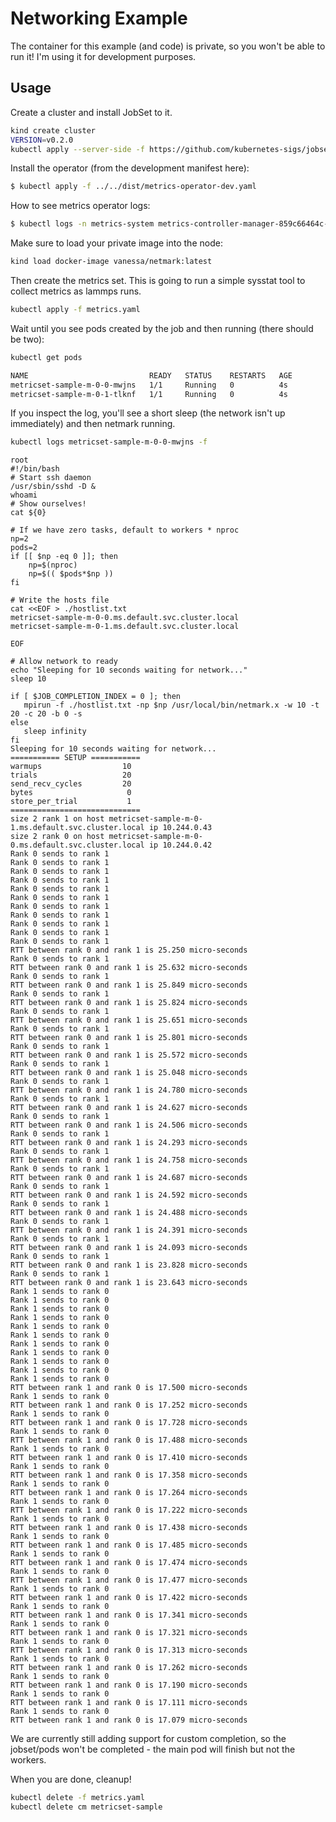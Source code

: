 # Networking Example

The container for this example (and code) is private, so you won't be able to run it!
I'm using it for development purposes.

## Usage

Create a cluster and install JobSet to it.

```bash
kind create cluster
VERSION=v0.2.0
kubectl apply --server-side -f https://github.com/kubernetes-sigs/jobset/releases/download/$VERSION/manifests.yaml
```

Install the operator (from the development manifest here):

```bash
$ kubectl apply -f ../../dist/metrics-operator-dev.yaml
```

How to see metrics operator logs:

```bash
$ kubectl logs -n metrics-system metrics-controller-manager-859c66464c-7rpbw 
```

Make sure to load your private image into the node:

```bash
kind load docker-image vanessa/netmark:latest
```

Then create the metrics set. This is going to run a simple sysstat tool to collect metrics
as lammps runs.

```bash
kubectl apply -f metrics.yaml
```

Wait until you see pods created by the job and then running (there should be two):

```bash
kubectl get pods
```
```diff
NAME                           READY   STATUS    RESTARTS   AGE
metricset-sample-m-0-0-mwjns   1/1     Running   0          4s
metricset-sample-m-0-1-tlknf   1/1     Running   0          4s
```

If you inspect the log, you'll see a short sleep (the network isn't up immediately)
and then netmark running.

```bash
kubectl logs metricset-sample-m-0-0-mwjns -f
```
```console
root
#!/bin/bash
# Start ssh daemon
/usr/sbin/sshd -D &
whoami
# Show ourselves!
cat ${0}

# If we have zero tasks, default to workers * nproc
np=2
pods=2
if [[ $np -eq 0 ]]; then
    np=$(nproc)
    np=$(( $pods*$np ))
fi

# Write the hosts file
cat <<EOF > ./hostlist.txt
metricset-sample-m-0-0.ms.default.svc.cluster.local
metricset-sample-m-0-1.ms.default.svc.cluster.local

EOF

# Allow network to ready
echo "Sleeping for 10 seconds waiting for network..."
sleep 10

if [ $JOB_COMPLETION_INDEX = 0 ]; then
   mpirun -f ./hostlist.txt -np $np /usr/local/bin/netmark.x -w 10 -t 20 -c 20 -b 0 -s
else
   sleep infinity
fi
Sleeping for 10 seconds waiting for network...
=========== SETUP ===========
warmups                  10
trials                   20
send_recv_cycles         20
bytes                     0
store_per_trial           1
=============================
size 2 rank 1 on host metricset-sample-m-0-1.ms.default.svc.cluster.local ip 10.244.0.43
size 2 rank 0 on host metricset-sample-m-0-0.ms.default.svc.cluster.local ip 10.244.0.42
Rank 0 sends to rank 1
Rank 0 sends to rank 1
Rank 0 sends to rank 1
Rank 0 sends to rank 1
Rank 0 sends to rank 1
Rank 0 sends to rank 1
Rank 0 sends to rank 1
Rank 0 sends to rank 1
Rank 0 sends to rank 1
Rank 0 sends to rank 1
Rank 0 sends to rank 1
RTT between rank 0 and rank 1 is 25.250 micro-seconds
Rank 0 sends to rank 1
RTT between rank 0 and rank 1 is 25.632 micro-seconds
Rank 0 sends to rank 1
RTT between rank 0 and rank 1 is 25.849 micro-seconds
Rank 0 sends to rank 1
RTT between rank 0 and rank 1 is 25.824 micro-seconds
Rank 0 sends to rank 1
RTT between rank 0 and rank 1 is 25.651 micro-seconds
Rank 0 sends to rank 1
RTT between rank 0 and rank 1 is 25.801 micro-seconds
Rank 0 sends to rank 1
RTT between rank 0 and rank 1 is 25.572 micro-seconds
Rank 0 sends to rank 1
RTT between rank 0 and rank 1 is 25.048 micro-seconds
Rank 0 sends to rank 1
RTT between rank 0 and rank 1 is 24.780 micro-seconds
Rank 0 sends to rank 1
RTT between rank 0 and rank 1 is 24.627 micro-seconds
Rank 0 sends to rank 1
RTT between rank 0 and rank 1 is 24.506 micro-seconds
Rank 0 sends to rank 1
RTT between rank 0 and rank 1 is 24.293 micro-seconds
Rank 0 sends to rank 1
RTT between rank 0 and rank 1 is 24.758 micro-seconds
Rank 0 sends to rank 1
RTT between rank 0 and rank 1 is 24.687 micro-seconds
Rank 0 sends to rank 1
RTT between rank 0 and rank 1 is 24.592 micro-seconds
Rank 0 sends to rank 1
RTT between rank 0 and rank 1 is 24.488 micro-seconds
Rank 0 sends to rank 1
RTT between rank 0 and rank 1 is 24.391 micro-seconds
Rank 0 sends to rank 1
RTT between rank 0 and rank 1 is 24.093 micro-seconds
Rank 0 sends to rank 1
RTT between rank 0 and rank 1 is 23.828 micro-seconds
Rank 0 sends to rank 1
RTT between rank 0 and rank 1 is 23.643 micro-seconds
Rank 1 sends to rank 0
Rank 1 sends to rank 0
Rank 1 sends to rank 0
Rank 1 sends to rank 0
Rank 1 sends to rank 0
Rank 1 sends to rank 0
Rank 1 sends to rank 0
Rank 1 sends to rank 0
Rank 1 sends to rank 0
Rank 1 sends to rank 0
Rank 1 sends to rank 0
RTT between rank 1 and rank 0 is 17.500 micro-seconds
Rank 1 sends to rank 0
RTT between rank 1 and rank 0 is 17.252 micro-seconds
Rank 1 sends to rank 0
RTT between rank 1 and rank 0 is 17.728 micro-seconds
Rank 1 sends to rank 0
RTT between rank 1 and rank 0 is 17.488 micro-seconds
Rank 1 sends to rank 0
RTT between rank 1 and rank 0 is 17.410 micro-seconds
Rank 1 sends to rank 0
RTT between rank 1 and rank 0 is 17.358 micro-seconds
Rank 1 sends to rank 0
RTT between rank 1 and rank 0 is 17.264 micro-seconds
Rank 1 sends to rank 0
RTT between rank 1 and rank 0 is 17.222 micro-seconds
Rank 1 sends to rank 0
RTT between rank 1 and rank 0 is 17.438 micro-seconds
Rank 1 sends to rank 0
RTT between rank 1 and rank 0 is 17.485 micro-seconds
Rank 1 sends to rank 0
RTT between rank 1 and rank 0 is 17.474 micro-seconds
Rank 1 sends to rank 0
RTT between rank 1 and rank 0 is 17.477 micro-seconds
Rank 1 sends to rank 0
RTT between rank 1 and rank 0 is 17.422 micro-seconds
Rank 1 sends to rank 0
RTT between rank 1 and rank 0 is 17.341 micro-seconds
Rank 1 sends to rank 0
RTT between rank 1 and rank 0 is 17.321 micro-seconds
Rank 1 sends to rank 0
RTT between rank 1 and rank 0 is 17.313 micro-seconds
Rank 1 sends to rank 0
RTT between rank 1 and rank 0 is 17.262 micro-seconds
Rank 1 sends to rank 0
RTT between rank 1 and rank 0 is 17.190 micro-seconds
Rank 1 sends to rank 0
RTT between rank 1 and rank 0 is 17.111 micro-seconds
Rank 1 sends to rank 0
RTT between rank 1 and rank 0 is 17.079 micro-seconds
```

We are currently still adding support for custom completion, so the jobset/pods
won't be completed - the main pod will finish but not the workers.

When you are done, cleanup!

```bash
kubectl delete -f metrics.yaml
kubectl delete cm metricset-sample
```